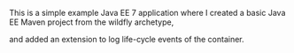This is a simple example Java EE 7 application where I created a basic Java EE Maven project from the wildfly archetype,

and added an extension to log life-cycle events of the container.


